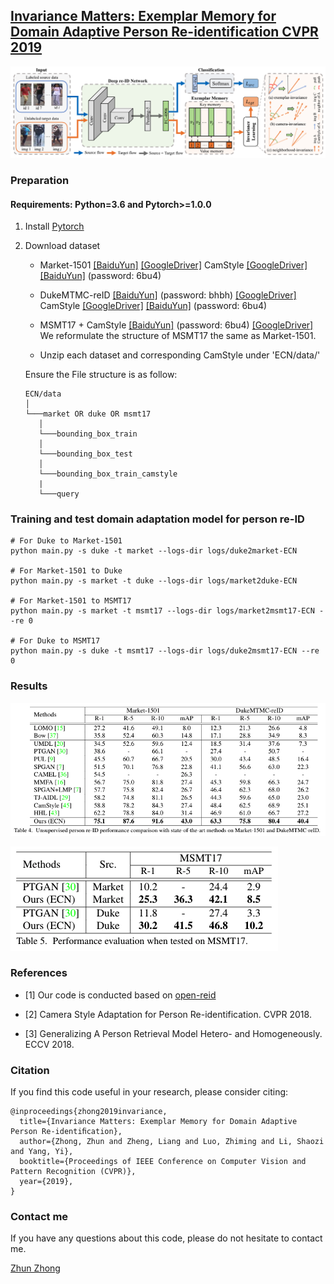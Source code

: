 ## [Invariance Matters: Exemplar Memory for Domain Adaptive Person Re-identification CVPR 2019](https://arxiv.org/abs/1904.01990)

![](imgs/framework.png)


### Preparation

#### Requirements: Python=3.6 and Pytorch>=1.0.0

1. Install [Pytorch](http://pytorch.org/)

2. Download dataset

   - Market-1501 [[BaiduYun]](http://pan.baidu.com/s/1ntIi2Op) [[GoogleDriver]](https://drive.google.com/file/d/0B8-rUzbwVRk0c054eEozWG9COHM/view?usp=sharing) CamStyle [[GoogleDriver]](https://drive.google.com/open?id=1klY3nBS2sD4pxcyUbSlhtfTk9ButMNW1) [[BaiduYun]](https://pan.baidu.com/s/1NHv1UfI9bKo1XrDx8g70ow) (password: 6bu4)
   
   - DukeMTMC-reID [[BaiduYun]](https://pan.baidu.com/s/1jS0XM7Var5nQGcbf9xUztw) (password: bhbh) [[GoogleDriver]](https://drive.google.com/open?id=1jjE85dRCMOgRtvJ5RQV9-Afs-2_5dY3O) CamStyle [[GoogleDriver]](https://drive.google.com/open?id=1tNc-7C3mpSFa_xOti2PmUVXTEiqmJlUI) [[BaiduYun]](https://pan.baidu.com/s/1NHv1UfI9bKo1XrDx8g70ow) (password: 6bu4)
   
   - MSMT17 + CamStyle [[BaiduYun]](https://pan.baidu.com/s/1NHv1UfI9bKo1XrDx8g70ow) (password: 6bu4) [[GoogleDriver]](https://drive.google.com/open?id=11I7p0Dr-TCC9TnvY8rWp0B47gCB3K0T4) We reformulate the structure of MSMT17 the same as Market-1501.
   
   - Unzip each dataset and corresponding CamStyle under 'ECN/data/'
   
   Ensure the File structure is as follow:
   
   ```
   ECN/data    
   │
   └───market OR duke OR msmt17
      │   
      └───bounding_box_train
      │   
      └───bounding_box_test
      │   
      └───bounding_box_train_camstyle
      | 
      └───query
   ```

### Training and test domain adaptation model for person re-ID

  ```Shell
  # For Duke to Market-1501
  python main.py -s duke -t market --logs-dir logs/duke2market-ECN
  
  # For Market-1501 to Duke
  python main.py -s market -t duke --logs-dir logs/market2duke-ECN
  
  # For Market-1501 to MSMT17
  python main.py -s market -t msmt17 --logs-dir logs/market2msmt17-ECN --re 0
  
  # For Duke to MSMT17
  python main.py -s duke -t msmt17 --logs-dir logs/duke2msmt17-ECN --re 0
  ```


### Results

![](imgs/market_duke.png) 

![](imgs/msmt17.png)

       
### References

- [1] Our code is conducted based on [open-reid](https://github.com/Cysu/open-reid)

- [2] Camera Style Adaptation for Person Re-identification. CVPR 2018.

- [3] Generalizing A Person Retrieval Model Hetero- and Homogeneously. ECCV 2018.


### Citation

If you find this code useful in your research, please consider citing:

    @inproceedings{zhong2019invariance,
      title={Invariance Matters: Exemplar Memory for Domain Adaptive Person Re-identiﬁcation},
      author={Zhong, Zhun and Zheng, Liang and Luo, Zhiming and Li, Shaozi and Yang, Yi},
      booktitle={Proceedings of IEEE Conference on Computer Vision and Pattern Recognition (CVPR)},
      year={2019},
    }

    
### Contact me

If you have any questions about this code, please do not hesitate to contact me.

[Zhun Zhong](http://zhunzhong.site)

